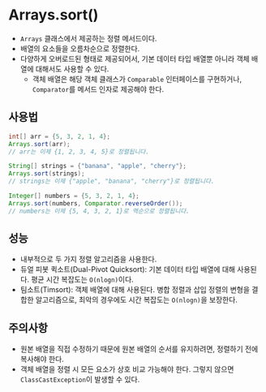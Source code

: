 # Arrays.sort()
- `Arrays` 클래스에서 제공하는 정렬 메서드이다.
- 배열의 요소들을 오름차순으로 정렬한다.
- 다양하게 오버로드된 형태로 제공되어서, 기본 데이터 타입 배열뿐 아니라 객체 배열에 대해서도 사용할 수 있다.
	- 객체 배열은 해당 객체 클래스가 `Comparable` 인터페이스를 구현하거나, `Comparator`를 메서드 인자로 제공해야 한다.

## 사용법
```java
int[] arr = {5, 3, 2, 1, 4};
Arrays.sort(arr);
// arr는 이제 {1, 2, 3, 4, 5}로 정렬됩니다.

String[] strings = {"banana", "apple", "cherry"};
Arrays.sort(strings);
// strings는 이제 {"apple", "banana", "cherry"}로 정렬됩니다.

Integer[] numbers = {5, 3, 2, 1, 4};
Arrays.sort(numbers, Comparator.reverseOrder());
// numbers는 이제 {5, 4, 3, 2, 1}로 역순으로 정렬됩니다.
```

## 성능
- 내부적으로 두 가지 정렬 알고리즘을 사용한다.
- 듀얼 피봇 퀵소트(Dual-Pivot Quicksort): 기본 데이터 타입 배열에 대해 사용된다. 평균 시간 복잡도는 `O(nlogn)`이다.
- 팀소트(Timsort): 객체 배열에 대해 사용된다. 병합 정렬과 삽입 정렬의 변형을 결합한 알고리즘으로, 최악의 경우에도 시간 복잡도는 `O(nlogn)`을 보장한다.

## 주의사항
- 원본 배열을 직접 수정하기 때문에 원본 배열의 순서를 유지하려면, 정렬하기 전에 복사해야 한다.
- 객체 배열을 정렬 시 모든 요소가 상호 비교 가능해야 한다. 그렇지 않으면 `ClassCastException`이 발생할 수 있다.